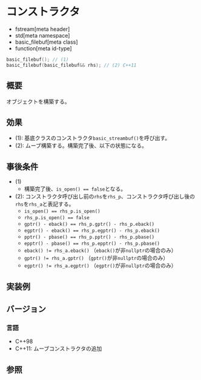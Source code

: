 # コンストラクタ
* fstream[meta header]
* std[meta namespace]
* basic_filebuf[meta class]
* function[meta id-type]

```cpp
basic_filebuf(); // (1)
basic_filebuf(basic_filebuf&& rhs); // (2) C++11
```

## 概要
オブジェクトを構築する。

## 効果

- (1): 基底クラスのコンストラクタ`basic_streambuf()`を呼び出す。
- (2): ムーブ構築する。構築完了後、以下の状態になる。

## 事後条件
- (1)
    - 構築完了後、`is_open() == false`となる。
- (2): コンストラクタ呼び出し前の`rhs`を`rhs_p`、コンストラクタ呼び出し後の`rhs`を`rhs_a`と表記する。
    - `is_open() == rhs_p.is_open()`
    - `rhs_p.is_open() == false`
    - `gptr() - eback() == rhs_p.gptr() - rhs_p.eback()`
    - `egptr() - eback() == rhs_p.egptr() - rhs_p.eback()`
    - `pptr() - pbase() == rhs_p.pptr() - rhs_p.pbase()`
    - `epptr() - pbase() == rhs_p.epptr() - rhs_p.pbase()`
    - `eback() != rhs_a.eback()` （`eback()`が非`nullptr`の場合のみ）
    - `gptr() != rhs_a.gptr()` （`gptr()`が非`nullptr`の場合のみ）
    - `egptr() != rhs_a.egptr()` （`egptr()`が非`nullptr`の場合のみ）

## 実装例

## バージョン
### 言語
- C++98
- C++11: ムーブコンストラクタの追加

## 参照
